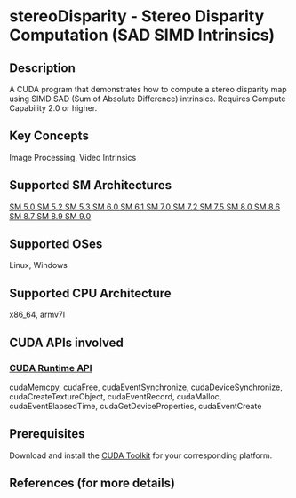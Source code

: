 # stereoDisparity - Stereo Disparity Computation (SAD SIMD Intrinsics)

## Description

A CUDA program that demonstrates how to compute a stereo disparity map using SIMD SAD (Sum of Absolute Difference) intrinsics.  Requires Compute Capability 2.0 or higher.

## Key Concepts

Image Processing, Video Intrinsics

## Supported SM Architectures

[SM 5.0 ](https://developer.nvidia.com/cuda-gpus)  [SM 5.2 ](https://developer.nvidia.com/cuda-gpus)  [SM 5.3 ](https://developer.nvidia.com/cuda-gpus)  [SM 6.0 ](https://developer.nvidia.com/cuda-gpus)  [SM 6.1 ](https://developer.nvidia.com/cuda-gpus)  [SM 7.0 ](https://developer.nvidia.com/cuda-gpus)  [SM 7.2 ](https://developer.nvidia.com/cuda-gpus)  [SM 7.5 ](https://developer.nvidia.com/cuda-gpus)  [SM 8.0 ](https://developer.nvidia.com/cuda-gpus)  [SM 8.6 ](https://developer.nvidia.com/cuda-gpus)  [SM 8.7 ](https://developer.nvidia.com/cuda-gpus)  [SM 8.9 ](https://developer.nvidia.com/cuda-gpus)  [SM 9.0 ](https://developer.nvidia.com/cuda-gpus)

## Supported OSes

Linux, Windows

## Supported CPU Architecture

x86_64, armv7l

## CUDA APIs involved

### [CUDA Runtime API](http://docs.nvidia.com/cuda/cuda-runtime-api/index.html)
cudaMemcpy, cudaFree, cudaEventSynchronize, cudaDeviceSynchronize, cudaCreateTextureObject, cudaEventRecord, cudaMalloc, cudaEventElapsedTime, cudaGetDeviceProperties, cudaEventCreate

## Prerequisites

Download and install the [CUDA Toolkit](https://developer.nvidia.com/cuda-downloads) for your corresponding platform.

## References (for more details)
